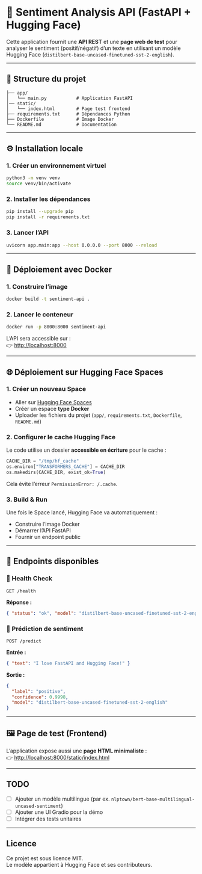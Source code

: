 # 🚀 Sentiment Analysis API (FastAPI + Hugging Face)

Cette application fournit une **API REST** et une **page web de test** pour analyser le sentiment (positif/négatif) d’un texte en utilisant un modèle Hugging Face (`distilbert-base-uncased-finetuned-sst-2-english`).

---

## 📂 Structure du projet

```
├── app/
│   └── main.py           # Application FastAPI
│── static/
│   └── index.html        # Page test frontend
├── requirements.txt      # Dépendances Python
├── Dockerfile            # Image Docker
└── README.md             # Documentation
```

---

## ⚙️ Installation locale

### 1. Créer un environnement virtuel
```bash
python3 -m venv venv
source venv/bin/activate
```

### 2. Installer les dépendances
```bash
pip install --upgrade pip
pip install -r requirements.txt
```

### 3. Lancer l’API
```bash
uvicorn app.main:app --host 0.0.0.0 --port 8000 --reload
```

---

## 🐳 Déploiement avec Docker

### 1. Construire l’image
```bash
docker build -t sentiment-api .
```

### 2. Lancer le conteneur
```bash
docker run -p 8000:8000 sentiment-api
```

L’API sera accessible sur :  
👉 [http://localhost:8000](http://localhost:8000)  

---

## 🌐 Déploiement sur Hugging Face Spaces

### 1. Créer un nouveau Space
- Aller sur [Hugging Face Spaces](https://huggingface.co/spaces)
- Créer un espace **type Docker**
- Uploader les fichiers du projet (`app/`, `requirements.txt`, `Dockerfile`, `README.md`)

### 2. Configurer le cache Hugging Face
Le code utilise un dossier **accessible en écriture** pour le cache :
```python
CACHE_DIR = "/tmp/hf_cache"
os.environ["TRANSFORMERS_CACHE"] = CACHE_DIR
os.makedirs(CACHE_DIR, exist_ok=True)
```

Cela évite l’erreur `PermissionError: /.cache`.

### 3. Build & Run
Une fois le Space lancé, Hugging Face va automatiquement :
- Construire l’image Docker
- Démarrer l’API FastAPI
- Fournir un endpoint public

---

## 📡 Endpoints disponibles

### 🔹 Health Check
```
GET /health
```
**Réponse :**
```json
{ "status": "ok", "model": "distilbert-base-uncased-finetuned-sst-2-english" }
```

### 🔹 Prédiction de sentiment
```
POST /predict
```
**Entrée :**
```json
{ "text": "I love FastAPI and Hugging Face!" }
```

**Sortie :**
```json
{
  "label": "positive",
  "confidence": 0.9998,
  "model": "distilbert-base-uncased-finetuned-sst-2-english"
}
```

---

## 🖼️ Page de test (Frontend)

L’application expose aussi une **page HTML minimaliste** :  
👉 [http://localhost:8000/static/index.html](http://localhost:8000/static/index.html)

---

##  TODO

- [ ] Ajouter un modèle multilingue (par ex. `nlptown/bert-base-multilingual-uncased-sentiment`)  
- [ ] Ajouter une UI Gradio pour la démo  
- [ ] Intégrer des tests unitaires  

---

## Licence

Ce projet est sous licence MIT.  
Le modèle appartient à Hugging Face et ses contributeurs.
